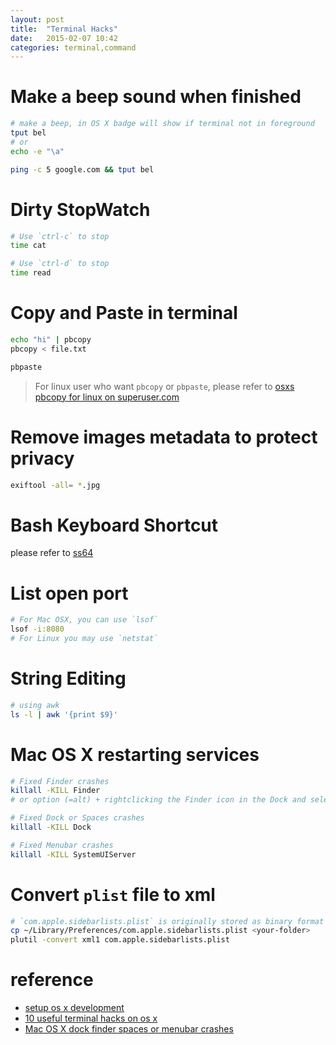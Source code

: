 ```yaml
---
layout: post
title:  "Terminal Hacks"
date:   2015-02-07 10:42
categories: terminal,command
---
```


# Make a beep sound when finished

```sh
# make a beep, in OS X badge will show if terminal not in foreground
tput bel
# or 
echo -e "\a"

ping -c 5 google.com && tput bel
```

# Dirty StopWatch

```sh
# Use `ctrl-c` to stop
time cat

# Use `ctrl-d` to stop
time read
```

# Copy and Paste in terminal

```sh
echo "hi" | pbcopy
pbcopy < file.txt

pbpaste
```

> For linux user who want `pbcopy` or `pbpaste`, please refer to [osxs pbcopy for linux on superuser.com](http://superuser.com/questions/288320/whats-like-osxs-pbcopy-for-linux)

# Remove images metadata to protect privacy

```sh
exiftool -all= *.jpg
```

# Bash Keyboard Shortcut

please refer to [ss64](http://ss64.com/osx/syntax-bashkeyboard.html)


# List open port

```sh
# For Mac OSX, you can use `lsof`
lsof -i:8080
# For Linux you may use `netstat`
```


# String Editing

```sh
# using awk
ls -l | awk '{print $9}'
```


# Mac OS X restarting services

```sh
# Fixed Finder crashes
killall -KILL Finder
# or option (=alt) + rightclicking the Finder icon in the Dock and selecting Relaunch

# Fixed Dock or Spaces crashes
killall -KILL Dock

# Fixed Menubar crashes
killall -KILL SystemUIServer
```


# Convert `plist` file to xml

```sh
# `com.apple.sidebarlists.plist` is originally stored as binary format
cp ~/Library/Preferences/com.apple.sidebarlists.plist <your-folder>
plutil -convert xml1 com.apple.sidebarlists.plist
```


# reference

* [setup os x development](http://mattstauffer.co/blog/setting-up-a-new-os-x-development-machine-part-1-core-files-and-custom-shell)
* [10 useful terminal hacks on os x](http://www.mitchchn.me/2014/os-x-terminal/)
* [Mac OS X dock finder spaces or menubar crashes](http://www.thxbye.de/mac/mac-restarting-the-mac-os-x-dock-finder-spaces-or-menubar.html)